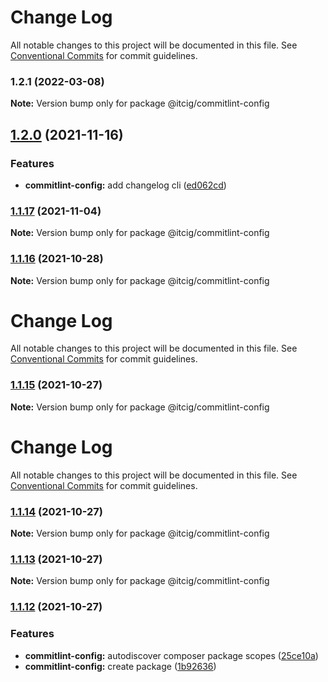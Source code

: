 # Change Log

All notable changes to this project will be documented in this file.
See [Conventional Commits](https://conventionalcommits.org) for commit guidelines.

### 1.2.1 (2022-03-08)

**Note:** Version bump only for package @itcig/commitlint-config





## [1.2.0](https://github.com/itcig/itcig/compare/@itcig/commitlint-config@1.1.17...@itcig/commitlint-config@1.2.0) (2021-11-16)


### Features

* **commitlint-config:** add changelog cli ([ed062cd](https://github.com/itcig/itcig/commit/ed062cd29aac4d0dd5d0f58476269f6acb52d604))



### [1.1.17](https://github.com/itcig/itcig/compare/@itcig/commitlint-config@1.1.16...@itcig/commitlint-config@1.1.17) (2021-11-04)

**Note:** Version bump only for package @itcig/commitlint-config





### [1.1.16](https://github.com/itcig/itcig/compare/@itcig/commitlint-config@1.1.15...@itcig/commitlint-config@1.1.16) (2021-10-28)

**Note:** Version bump only for package @itcig/commitlint-config





# Change Log

All notable changes to this project will be documented in this file. See
[Conventional Commits](https://conventionalcommits.org) for commit guidelines.

### [1.1.15](https://github.com/itcig/itcig/compare/@itcig/commitlint-config@1.1.14...@itcig/commitlint-config@1.1.15) (2021-10-27)

**Note:** Version bump only for package @itcig/commitlint-config

# Change Log

All notable changes to this project will be documented in this file. See
[Conventional Commits](https://conventionalcommits.org) for commit guidelines.

### [1.1.14](https://github.com/itcig/itcig/compare/@itcig/commitlint-config@1.1.13...@itcig/commitlint-config@1.1.14) (2021-10-27)

**Note:** Version bump only for package @itcig/commitlint-config

### [1.1.13](https://github.com/itcig/itcig/compare/@itcig/commitlint-config@1.1.12...@itcig/commitlint-config@1.1.13) (2021-10-27)

**Note:** Version bump only for package @itcig/commitlint-config

### [1.1.12](https://github.com/itcig/itcig/compare/@itcig/commitlint-config@1.1.12...@itcig/commitlint-config@1.1.12) (2021-10-27)

### Features

- **commitlint-config:** autodiscover composer package scopes
  ([25ce10a](https://github.com/itcig/itcig/commit/25ce10ad1a85482a35232efeb6d10a70a0f3a736))
- **commitlint-config:** create package
  ([1b92636](https://github.com/itcig/itcig/commit/1b9263628972b8f06bc219529cdc9c011bdc4622))

